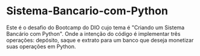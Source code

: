 # Sistema-Bancario-com-Python
Este é o desafio do Bootcamp do DIO cujo tema é "Criando um Sistema Bancário com Python".
Onde a intenção do código é implementar três operações: depósito, saque e extrato para um banco que deseja monetizar suas operações em Python.
